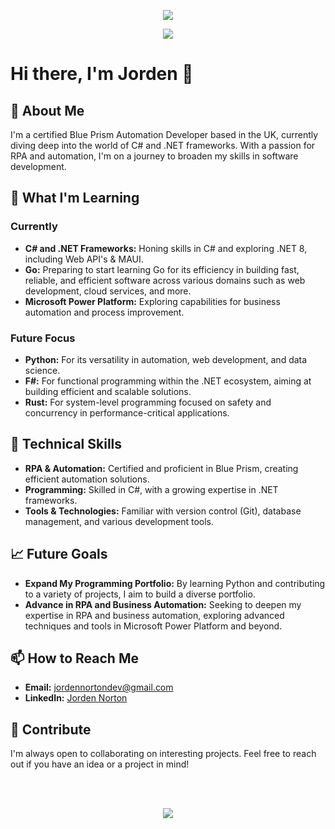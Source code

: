 <!--
**JordenNorton/JordenNorton** is a ✨ _special_ ✨ repository because its `README.md` (this file) appears on your GitHub profile.

Here are some ideas to get you started:

- 🔭 I’m currently working on ...
- 🌱 I’m currently learning ...
- 👯 I’m looking to collaborate on ...
- 🤔 I’m looking for help with ...
- 💬 Ask me about ...
- 📫 How to reach me: ...
- 😄 Pronouns: ...
- ⚡ Fun fact: ...
-->
<p align="center">
  <a href="https://skillicons.dev">
    <img src="https://skillicons.dev/icons?i=cs,dotnet,react,vue" />
  </a>
</p>
<p align="center">
  <a href="https://skillicons.dev">
    <img src="https://skillicons.dev/icons?i=postgresql,mongo" />
  </a>
</p>

# Hi there, I'm Jorden 👋

## 🚀 About Me
I'm a certified Blue Prism Automation Developer based in the UK, currently diving deep into the world of C# and .NET frameworks. With a passion for RPA and automation, I'm on a journey to broaden my skills in software development.
## 🌱 What I'm Learning

### Currently
- **C# and .NET Frameworks:** Honing skills in C# and exploring .NET 8, including Web API's & MAUI.
- **Go:** Preparing to start learning Go for its efficiency in building fast, reliable, and efficient software across various domains such as web development, cloud services, and more.
- **Microsoft Power Platform:** Exploring capabilities for business automation and process improvement.

### Future Focus
- **Python:** For its versatility in automation, web development, and data science.
- **F#:** For functional programming within the .NET ecosystem, aiming at building efficient and scalable solutions.
- **Rust:** For system-level programming focused on safety and concurrency in performance-critical applications.


## 💼 Technical Skills
- **RPA & Automation:** Certified and proficient in Blue Prism, creating efficient automation solutions.
- **Programming:** Skilled in C#, with a growing expertise in .NET frameworks.
- **Tools & Technologies:** Familiar with version control (Git), database management, and various development tools.

## 📈 Future Goals
- **Expand My Programming Portfolio:** By learning Python and contributing to a variety of projects, I aim to build a diverse portfolio.
- **Advance in RPA and Business Automation:** Seeking to deepen my expertise in RPA and business automation, exploring advanced techniques and tools in Microsoft Power Platform and beyond.

## 📫 How to Reach Me
- **Email:** [jordennortondev@gmail.com](mailto:jordennortondev@gmail.com)
- **LinkedIn:** [Jorden Norton](https://www.linkedin.com/in/jorden-norton-086039161/)

## 🤝 Contribute
I'm always open to collaborating on interesting projects. Feel free to reach out if you have an idea or a project in mind!

<br>
<br>

<p align="center">
  <a href="https://github.com/JordenNorton/github-readme-stats">
    <img align="center" src="https://github-readme-stats.vercel.app/api/wakatime?username=JNorton&layout=compact&theme=dracula&hide=text,csproj,config,GitIgnore+file,go.mod,solution+file,json,xml,cshtml,svg" />
  </a>
</p>
